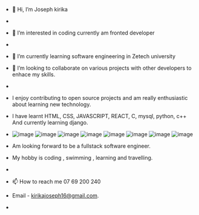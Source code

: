- 👋 Hi, I’m Joseph kirika
- 
- 👀 I’m interested in coding currently am fronted developer
- 
- 🌱 I’m currently learning software engineering in Zetech university
- 💞️ I’m looking to collaborate on  various projects with other developers to enhace my skills.
-
- I enjoy contributing to open source projects and am really enthusiastic about learning new technology.
-  I have learnt HTML, CSS, JAVASCRIPT, REACT, C, mysql, python, c++ And currently learning django.
-  ![image](https://github.com/mkenyah/mkenyah/assets/127150104/7f09388b-95e4-4d9a-8533-d7f16f08f80a)  ![image](https://github.com/mkenyah/mkenyah/assets/127150104/8248d402-c91c-48a4-97ba-2399aa1093e4) ![image](https://github.com/mkenyah/mkenyah/assets/127150104/8763dd7e-6139-468b-9df6-3c00ef83def8) ![image](https://github.com/mkenyah/mkenyah/assets/127150104/e320afb9-a544-49d6-998e-996e883ec5ff) ![image](https://github.com/mkenyah/mkenyah/assets/127150104/0b5e44a3-c48e-4145-a6c8-216929b2b575) ![image](https://github.com/mkenyah/mkenyah/assets/127150104/3391af97-d9d6-4d9e-8f17-85c82cf4ea93) ![image](https://github.com/mkenyah/mkenyah/assets/127150104/146f7ed1-3ba1-47dd-93e8-827b9a36c254) ![image](https://github.com/mkenyah/mkenyah/assets/127150104/da20e77a-25f3-42a5-9d29-c301fef07eb8)



 






-  Am looking forward to be a fullstack software engineer.
-  My hobby is coding , swimming , learning and travelling.
-  
- 📫 How to reach me  07 69 200 240
- Email - kirikajoseph16@gmail.com.

- 

<!---
mkenyah/mkenyah is a ✨ special ✨ repository because its `README.md` (this file) appears on your GitHub profile.
You can click the Preview link to take a look at your changes.
--->

